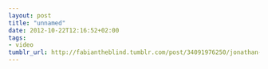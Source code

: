 ```yaml
---
layout: post
title: "unnamed"
date: 2012-10-22T12:16:52+02:00
tags:
- video
tumblr_url: http://fabiantheblind.tumblr.com/post/34091976250/jonathan-berkey-saz-a-quick-way-to-make-and
---
```

